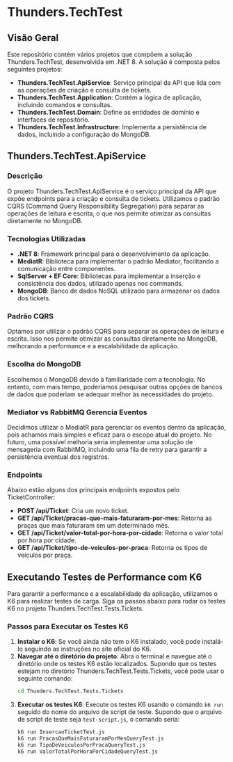 # Thunders.TechTest

## Visão Geral
Este repositório contém vários projetos que compõem a solução Thunders.TechTest, desenvolvida em .NET 8. A solução é composta pelos seguintes projetos:
- **Thunders.TechTest.ApiService**: Serviço principal da API que lida com as operações de criação e consulta de tickets.
- **Thunders.TechTest.Application**: Contém a lógica de aplicação, incluindo comandos e consultas.
- **Thunders.TechTest.Domain**: Define as entidades de domínio e interfaces de repositório.
- **Thunders.TechTest.Infrastructure**: Implementa a persistência de dados, incluindo a configuração do MongoDB.

## Thunders.TechTest.ApiService

### Descrição
O projeto Thunders.TechTest.ApiService é o serviço principal da API que expõe endpoints para a criação e consulta de tickets. Utilizamos o padrão CQRS (Command Query Responsibility Segregation) para separar as operações de leitura e escrita, o que nos permite otimizar as consultas diretamente no MongoDB.

### Tecnologias Utilizadas
- **.NET 8**: Framework principal para o desenvolvimento da aplicação.
- **MediatR**: Biblioteca para implementar o padrão Mediator, facilitando a comunicação entre componentes.
- **SqlServer + EF Core**: Bibliotecas para implementar a inserção e consistência dos dados, utilizado apenas nos commands.
- **MongoDB**: Banco de dados NoSQL utilizado para armazenar os dados dos tickets.

### Padrão CQRS
Optamos por utilizar o padrão CQRS para separar as operações de leitura e escrita. Isso nos permite otimizar as consultas diretamente no MongoDB, melhorando a performance e a escalabilidade da aplicação.

### Escolha do MongoDB
Escolhemos o MongoDB devido à familiaridade com a tecnologia. No entanto, com mais tempo, poderíamos pesquisar outras opções de bancos de dados que poderiam se adequar melhor às necessidades do projeto.

### Mediator vs RabbitMQ Gerencia Eventos
Decidimos utilizar o MediatR para gerenciar os eventos dentro da aplicação, pois achamos mais simples e eficaz para o escopo atual do projeto. No futuro, uma possível melhoria seria implementar uma solução de mensageria com RabbitMQ, incluindo uma fila de retry para garantir a persistência eventual dos registros.

### Endpoints
Abaixo estão alguns dos principais endpoints expostos pelo TicketController:
- **POST /api/Ticket**: Cria um novo ticket.
- **GET /api/Ticket/pracas-que-mais-faturaram-por-mes**: Retorna as praças que mais faturaram em um determinado mês.
- **GET /api/Ticket/valor-total-por-hora-por-cidade**: Retorna o valor total por hora por cidade.
- **GET /api/Ticket/tipo-de-veiculos-por-praca**: Retorna os tipos de veículos por praça.

## Executando Testes de Performance com K6
Para garantir a performance e a escalabilidade da aplicação, utilizamos o K6 para realizar testes de carga. Siga os passos abaixo para rodar os testes K6 no projeto Thunders.TechTest.Tests.Tickets.

### Passos para Executar os Testes K6
1. **Instalar o K6**: Se você ainda não tem o K6 instalado, você pode instalá-lo seguindo as instruções no site oficial do K6.
2. **Navegar até o diretório do projeto**: Abra o terminal e navegue até o diretório onde os testes K6 estão localizados. Supondo que os testes estejam no diretório Thunders.TechTest.Tests.Tickets, você pode usar o seguinte comando:
    ```sh
    cd Thunders.TechTest.Tests.Tickets
    ```
3. **Executar os testes K6**: Execute os testes K6 usando o comando `k6 run` seguido do nome do arquivo de script de teste. Supondo que o arquivo de script de teste seja `test-script.js`, o comando seria:
    ```sh
    k6 run InsercaoTicketTest.js
    k6 run PracasQueMaisFaturaramPorMesQueryTest.js
    k6 run TipoDeVeiculosPorPracaQueryTest.js
    k6 run ValorTotalPorHoraPorCidadeQueryTest.js
    


